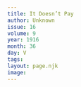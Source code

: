 ```yaml
---
title: It Doesn’t Pay
author: Unknown
issue: 16
volume: 9
year: 1916
month: 36
day: V
tags:
layout: page.njk
image:
---
```






